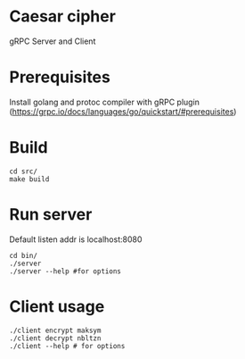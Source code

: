 Caesar cipher
========================
gRPC Server and Client

Prerequisites
========================
Install golang and protoc compiler with gRPC plugin (https://grpc.io/docs/languages/go/quickstart/#prerequisites)

Build
========================
```shell
cd src/
make build
```

Run server
========================
Default listen addr is localhost:8080
```shell
cd bin/
./server
./server --help #for options
```

Client usage
========================
```shell
./client encrypt maksym
./client decrypt nbltzn
./client --help # for options
```